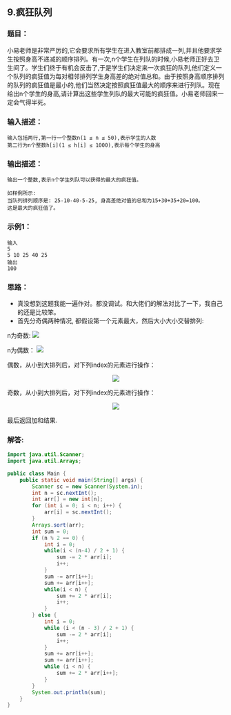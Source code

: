 ## 9.疯狂队列 
### 题目：
小易老师是非常严厉的,它会要求所有学生在进入教室前都排成一列,并且他要求学生按照身高不递减的顺序排列。有一次,n个学生在列队的时候,小易老师正好去卫生间了。学生们终于有机会反击了,于是学生们决定来一次疯狂的队列,他们定义一个队列的疯狂值为每对相邻排列学生身高差的绝对值总和。由于按照身高顺序排列的队列的疯狂值是最小的,他们当然决定按照疯狂值最大的顺序来进行列队。现在给出n个学生的身高,请计算出这些学生列队的最大可能的疯狂值。小易老师回来一定会气得半死。

### 输入描述：
```
输入包括两行,第一行一个整数n(1 ≤ n ≤ 50),表示学生的人数
第二行为n个整数h[i](1 ≤ h[i] ≤ 1000),表示每个学生的身高
```

### 输出描述：
```
输出一个整数,表示n个学生列队可以获得的最大的疯狂值。

如样例所示: 
当队列排列顺序是: 25-10-40-5-25, 身高差绝对值的总和为15+30+35+20=100。
这是最大的疯狂值了。
```

### 示例1：
```
输入
5
5 10 25 40 25
输出
100
```

### 思路：
- 真没想到这题我能一遍作对。都没调试。和大佬们的解法对比了一下，我自己的还是比较笨。
- 首先分奇偶两种情况, 都假设第一个元素最大，然后大小大小交替排列:

n为奇数:
<img src="https://github.com/dabaitudiu/programmer_practices/blob/master/2018_xz/assets/9_1.png"/>

n为偶数：
<img src="https://github.com/dabaitudiu/programmer_practices/blob/master/2018_xz/assets/9_2.png"/>

偶数，从小到大排列后，对下列index的元素进行操作：
<p align="center"><img src="https://latex.codecogs.com/gif.latex?-2(&#x5C;frac%20{n-4}%202%20+%201),%20-1,%20+1,%20+2(&#x5C;frac%20{n-4}%202%20+%201)"/></p>  
  
  
奇数，从小到大排列后，对下列index的元素进行操作：
<p align="center"><img src="https://latex.codecogs.com/gif.latex?-2(&#x5C;frac%20{n-3}%202%20+%201),%20+2,%20+2(&#x5C;frac%20{n-5}%202%20+%201)"/></p>  

最后返回加和结果.

### 解答:
```java
import java.util.Scanner;
import java.util.Arrays;

public class Main {
    public static void main(String[] args) {
        Scanner sc = new Scanner(System.in);
        int n = sc.nextInt();
        int arr[] = new int[n];
        for (int i = 0; i < n; i++) {
            arr[i] = sc.nextInt();
        }
        Arrays.sort(arr);
        int sum = 0;
        if (n % 2 == 0) {
            int i = 0;
            while(i < (n-4) / 2 + 1) {
                sum -= 2 * arr[i];
                i++;
            }
            sum -= arr[i++];
            sum += arr[i++];
            while(i < n) {
                sum += 2 * arr[i];
                i++;
            }
        } else {
            int i = 0;
            while (i < (n - 3) / 2 + 1) {
                sum -= 2 * arr[i];
                i++;
            }
            sum += arr[i++];
            sum += arr[i++];
            while (i < n) {
                sum += 2 * arr[i++];
            }
        }
        System.out.println(sum);
    }
}